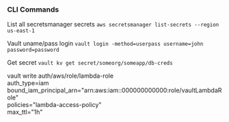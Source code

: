 

### CLI Commands

List all secretsmanager secrets
`aws secretsmanager list-secrets --region us-east-1`

Vault uname/pass login
`vault login -method=userpass username=john password=password`

Get secret
`vault kv get secret/someorg/someapp/db-creds`

vault write auth/aws/role/lambda-role \
    auth_type=iam \
    bound_iam_principal_arn="arn:aws:iam::000000000000:role/vaultLambdaRole" \
    policies="lambda-access-policy" \
    max_ttl="1h"